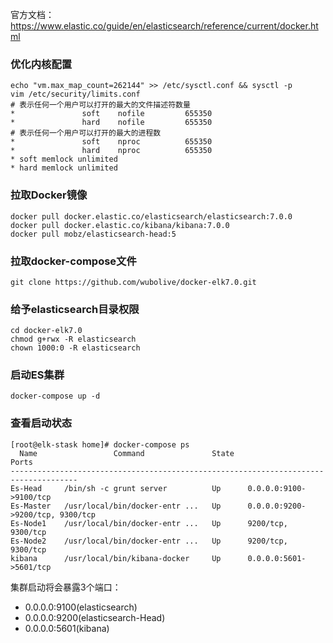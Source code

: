 官方文档：https://www.elastic.co/guide/en/elasticsearch/reference/current/docker.html

### 优化内核配置

```
echo "vm.max_map_count=262144" >> /etc/sysctl.conf && sysctl -p
vim /etc/security/limits.conf 
# 表示任何一个用户可以打开的最大的文件描述符数量
*               soft    nofile         655350 
*               hard    nofile         655350
# 表示任何一个用户可以打开的最大的进程数
*               soft    nproc          655350 
*               hard    nproc          655350
* soft memlock unlimited
* hard memlock unlimited
```

### 拉取Docker镜像

```
docker pull docker.elastic.co/elasticsearch/elasticsearch:7.0.0
docker pull docker.elastic.co/kibana/kibana:7.0.0
docker pull mobz/elasticsearch-head:5
```

### 拉取docker-compose文件

```
git clone https://github.com/wubolive/docker-elk7.0.git
```

### 给予elasticsearch目录权限

```
cd docker-elk7.0
chmod g+rwx -R elasticsearch
chown 1000:0 -R elasticsearch
```

### 启动ES集群

```
docker-compose up -d
```

### 查看启动状态

```
[root@elk-stask home]# docker-compose ps 
  Name                 Command               State                Ports               
-------------------------------------------------------------------------------------
Es-Head     /bin/sh -c grunt server          Up      0.0.0.0:9100->9100/tcp           
Es-Master   /usr/local/bin/docker-entr ...   Up      0.0.0.0:9200->9200/tcp, 9300/tcp 
Es-Node1    /usr/local/bin/docker-entr ...   Up      9200/tcp, 9300/tcp               
Es-Node2    /usr/local/bin/docker-entr ...   Up      9200/tcp, 9300/tcp               
kibana      /usr/local/bin/kibana-docker     Up      0.0.0.0:5601->5601/tcp   
```

集群启动将会暴露3个端口：

* 0.0.0.0:9100(elasticsearch)
* 0.0.0.0:9200(elasticsearch-Head)
* 0.0.0.0:5601(kibana)

